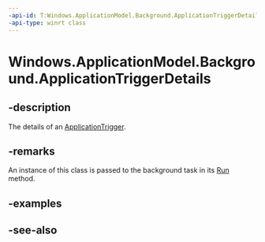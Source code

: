 ```yaml
---
-api-id: T:Windows.ApplicationModel.Background.ApplicationTriggerDetails
-api-type: winrt class
---
```


<!-- Class syntax.
public class ApplicationTriggerDetails : Windows.ApplicationModel.Background.IApplicationTriggerDetails
-->

# Windows.ApplicationModel.Background.ApplicationTriggerDetails

## -description
The details of an [ApplicationTrigger](applicationtrigger.md).

## -remarks

An instance of this class is passed to the background task in its [Run](ibackgroundtask_run.md) method.

## -examples

## -see-also
